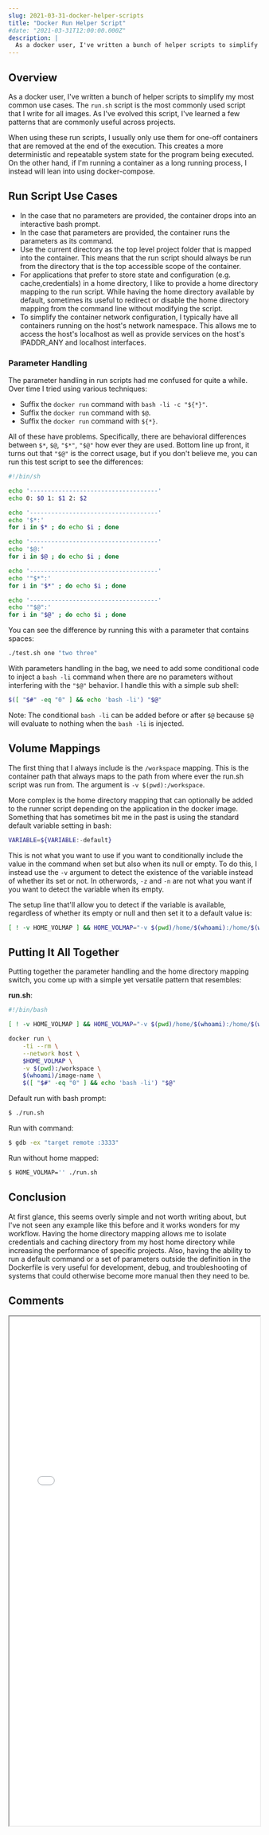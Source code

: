 ```yaml
---
slug: 2021-03-31-docker-helper-scripts
title: "Docker Run Helper Script"
#date: "2021-03-31T12:00:00.000Z"
description: |
  As a docker user, I've written a bunch of helper scripts to simplify my most common use cases. The `run.sh` script is the most commonly used script that I write for all images. As I've evolved this script, I've learned a few patterns that are commonly useful across projects.
---
```


## Overview

As a docker user, I've written a bunch of helper scripts to simplify my most common use cases. The `run.sh` script is the most commonly used script that I write for all images. As I've evolved this script, I've learned a few patterns that are commonly useful across projects.

<!--truncate-->

When using these run scripts, I usually only use them for one-off containers that are removed at the end of the execution. This creates a more deterministic and
repeatable system state for the program being executed. On the other hand, if I'm running a container as a long running process, I instead will lean into using docker-compose.

## Run Script Use Cases

- In the case that no parameters are provided, the container drops into an interactive bash prompt.
- In the case that parameters are provided, the container runs the parameters as its command.
- Use the current directory as the top level project folder that is mapped into the container. This means that the run script should always be run from the directory that is the top accessible scope of the container.
- For applications that prefer to store state and configuration (e.g. cache,credentials) in a home directory, I like to provide a home directory mapping to the run script. While having the home directory available by default, sometimes its useful to redirect or disable the home directory mapping from the command line without modifying the script.
- To simplify the container network configuration, I typically have all containers running on the host's network namespace. This allows me to access the host's localhost as well as provide services on the host's IPADDR_ANY and localhost interfaces.

### Parameter Handling

The parameter handling in run scripts had me confused for quite a while. Over time I tried using various techniques:

- Suffix the `docker run` command with `bash -li -c "${*}"`.
- Suffix the `docker run` command with `$@`.
- Suffix the `docker run` command with `${*}`.

All of these have problems. Specifically, there are behavioral differences between `$*`, `$@`, `"$*"`, `"$@"` how ever they are used. Bottom line up front, it turns out that `"$@"` is the correct usage, but if you don't believe me, you can run this test script to see the differences:

```sh
#!/bin/sh

echo '------------------------------------'
echo 0: $0 1: $1 2: $2

echo '------------------------------------'
echo '$*:'
for i in $* ; do echo $i ; done

echo '------------------------------------'
echo '$@:'
for i in $@ ; do echo $i ; done

echo '------------------------------------'
echo '"$*":'
for i in "$*" ; do echo $i ; done

echo '------------------------------------'
echo '"$@":'
for i in "$@" ; do echo $i ; done
```

You can see the difference by running this with a parameter that contains spaces:

```sh
./test.sh one "two three"
```

With parameters handling in the bag, we need to add some conditional code to inject a `bash -li` command when there are no parameters without interfering with the `"$@"` behavior. I handle this with a simple sub shell:

```sh
$([ "$#" -eq "0" ] && echo 'bash -li') "$@"
```

Note: The conditional `bash -li` can be added before or after `$@` because `$@` will evaluate to nothing when the `bash -li` is injected.

## Volume Mappings

The first thing that I always include is the `/workspace` mapping. This is the container path that always maps to the path from where ever the run.sh script was run from. The argument is `-v $(pwd):/workspace`.

More complex is the home directory mapping that can optionally be added to the runner script depending on the application in the docker image. Something that has sometimes bit me in the past is using the standard default variable setting in bash:

```sh
VARIABLE=${VARIABLE:-default}
```

This is not what you want to use if you want to conditionally include the value in the command when set but also when its null or empty. To do this, I instead use the `-v` argument to detect the existence of the variable instead of whether its set or not. In otherwords, `-z` and `-n` are not what you want if you want to detect the variable when its empty.

The setup line that'll allow you to detect if the variable is available, regardless of whether its empty or null and then set it to a default value is:

```sh
[ ! -v HOME_VOLMAP ] && HOME_VOLMAP="-v $(pwd)/home/$(whoami):/home/$(whoami)"
```

## Putting It All Together

Putting together the parameter handling and the home directory mapping switch, you come up with a simple yet versatile pattern that resembles:

**run.sh**:

```sh
#!/bin/bash

[ ! -v HOME_VOLMAP ] && HOME_VOLMAP="-v $(pwd)/home/$(whoami):/home/$(whoami)"

docker run \
    -ti --rm \
    --network host \
    $HOME_VOLMAP \
    -v $(pwd):/workspace \
    $(whoami)/image-name \
    $([ "$#" -eq "0" ] && echo 'bash -li') "$@"
```

Default run with bash prompt:

```sh
$ ./run.sh
```

Run with command:

```sh
$ gdb -ex "target remote :3333"
```

Run without home mapped:

```sh
$ HOME_VOLMAP='' ./run.sh
```

## Conclusion

At first glance, this seems overly simple and not worth writing about, but I've not seen any example like this before and it works wonders for my workflow. Having the home directory mapping allows me to isolate credentials and caching directory from my host home directory while increasing the performance of specific projects. Also, having the ability to run a default command or a set of parameters outside the definition in the Dockerfile is very useful for development, debug, and troubleshooting of systems that could otherwise become more manual then they need to be.

## Comments

<iframe src="/comment-iframe.html" height="1024" width="100%" onLoad=""></iframe>
